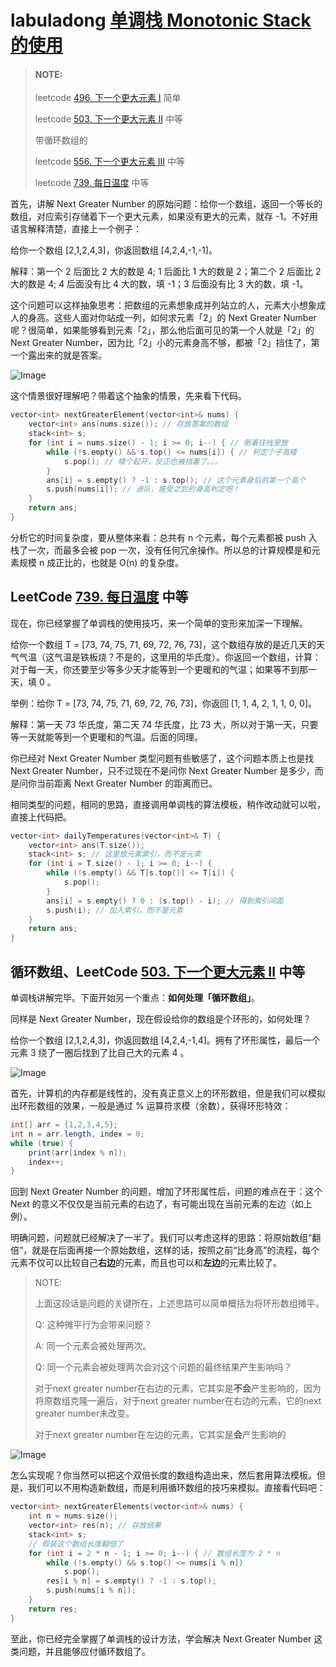 # labuladong [单调栈 Monotonic Stack 的使用](https://mp.weixin.qq.com/s/_b_QzXkL4e0y5241betVSg)



> #### NOTE: 
>
> leetcode [496. 下一个更大元素 I](https://leetcode.cn/problems/next-greater-element-i/) 简单
>
> leetcode [503. 下一个更大元素 II](https://leetcode.cn/problems/next-greater-element-ii/) 中等
>
> 带循环数组的
>
> leetcode [556. 下一个更大元素 III](https://leetcode.cn/problems/next-greater-element-iii/) 中等
>
> leetcode [739. 每日温度](https://leetcode.cn/problems/daily-temperatures/) 中等

首先，讲解 Next Greater Number 的原始问题：给你一个数组，返回一个等长的数组，对应索引存储着下一个更大元素，如果没有更大的元素，就存 -1。不好用语言解释清楚，直接上一个例子：

给你一个数组 [2,1,2,4,3]，你返回数组 [4,2,4,-1,-1]。

解释：第一个 2 后面比 2 大的数是 4; 1 后面比 1 大的数是 2；第二个 2 后面比 2 大的数是 4; 4 后面没有比 4 大的数，填 -1；3 后面没有比 3 大的数，填 -1。

这个问题可以这样抽象思考：把数组的元素想象成并列站立的人，元素大小想象成人的身高。这些人面对你站成一列，如何求元素「2」的 Next Greater Number 呢？很简单，如果能够看到元素「2」，那么他后面可见的第一个人就是「2」的 Next Greater Number，因为比「2」小的元素身高不够，都被「2」挡住了，第一个露出来的就是答案。



![Image](https://mmbiz.qpic.cn/mmbiz_png/map09icNxZ4m0R7ibYasslicsCB3k0kk0BOpGAbwAh1xpoN1LOKvWjjZx3KTxH3TQ08IFdLdSlJlYuLGtJrLBt9Lg/640?wx_fmt=png&tp=webp&wxfrom=5&wx_lazy=1&wx_co=1)



这个情景很好理解吧？带着这个抽象的情景，先来看下代码。



```c++
vector<int> nextGreaterElement(vector<int>& nums) {
    vector<int> ans(nums.size()); // 存放答案的数组
    stack<int> s;
    for (int i = nums.size() - 1; i >= 0; i--) { // 倒着往栈里放
        while (!s.empty() && s.top() <= nums[i]) { // 判定个子高矮
            s.pop(); // 矮个起开，反正也被挡着了。。。
        }
        ans[i] = s.empty() ? -1 : s.top(); // 这个元素身后的第一个高个
        s.push(nums[i]); // 进队，接受之后的身高判定吧！
    }
    return ans;
}
```

分析它的时间复杂度，要从整体来看：总共有 n 个元素，每个元素都被 push 入栈了一次，而最多会被 pop 一次，没有任何冗余操作。所以总的计算规模是和元素规模 n 成正比的，也就是 O(n) 的复杂度。



## LeetCode [739. 每日温度](https://leetcode.cn/problems/daily-temperatures/) 中等

现在，你已经掌握了单调栈的使用技巧，来一个简单的变形来加深一下理解。

给你一个数组 T = [73, 74, 75, 71, 69, 72, 76, 73]，这个数组存放的是近几天的天气气温（这气温是铁板烧？不是的，这里用的华氏度）。你返回一个数组，计算：对于每一天，你还要至少等多少天才能等到一个更暖和的气温；如果等不到那一天，填 0 。

举例：给你 T = [73, 74, 75, 71, 69, 72, 76, 73]，你返回 [1, 1, 4, 2, 1, 1, 0, 0]。

解释：第一天 73 华氏度，第二天 74 华氏度，比 73 大，所以对于第一天，只要等一天就能等到一个更暖和的气温。后面的同理。

你已经对 Next Greater Number 类型问题有些敏感了，这个问题本质上也是找 Next Greater Number，只不过现在不是问你 Next Greater Number 是多少，而是问你当前距离 Next Greater Number 的距离而已。



相同类型的问题，相同的思路，直接调用单调栈的算法模板，稍作改动就可以啦，直接上代码把。



```C++
vector<int> dailyTemperatures(vector<int>& T) {
    vector<int> ans(T.size());
    stack<int> s; // 这里放元素索引，而不是元素
    for (int i = T.size() - 1; i >= 0; i--) {
        while (!s.empty() && T[s.top()] <= T[i]) {
            s.pop();
        }
        ans[i] = s.empty() ? 0 : (s.top() - i); // 得到索引间距
        s.push(i); // 加入索引，而不是元素
    }
    return ans;
}
```

## 循环数组、LeetCode [503. 下一个更大元素 II](https://leetcode.cn/problems/next-greater-element-ii/) 中等

单调栈讲解完毕。下面开始另一个重点：**如何处理「循环数组」**。

同样是 Next Greater Number，现在假设给你的数组是个环形的，如何处理？

给你一个数组 [2,1,2,4,3]，你返回数组 [4,2,4,-1,4]。拥有了环形属性，最后一个元素 3 绕了一圈后找到了比自己大的元素 4 。



![Image](https://mmbiz.qpic.cn/mmbiz_png/map09icNxZ4m0R7ibYasslicsCB3k0kk0BOcjoO1w8DM7Reib59JniaXMSf4TB7KW98Dkq6biawEoiaynMV3LnqY5Iz7Q/640?wx_fmt=png&tp=webp&wxfrom=5&wx_lazy=1&wx_co=1)



首先，计算机的内存都是线性的，没有真正意义上的环形数组，但是我们可以模拟出环形数组的效果，一般是通过 % 运算符求模（余数），获得环形特效：



```Java
int[] arr = {1,2,3,4,5};
int n = arr.length, index = 0;
while (true) {
    print(arr[index % n]);
    index++;
}
```

回到 Next Greater Number 的问题，增加了环形属性后，问题的难点在于：这个 Next 的意义不仅仅是当前元素的右边了，有可能出现在当前元素的左边（如上例）。

明确问题，问题就已经解决了一半了。我们可以考虑这样的思路：将原始数组“翻倍”，就是在后面再接一个原始数组，这样的话，按照之前“比身高”的流程，每个元素不仅可以比较自己**右边**的元素，而且也可以和**左边**的元素比较了。

> NOTE:
>
> 上面这段话是问题的关键所在，上述思路可以简单概括为将环形数组摊平。
>
> Q: 这种摊平行为会带来问题？
>
> A: 同一个元素会被处理两次。
>
> Q: 同一个元素会被处理两次会对这个问题的最终结果产生影响吗？
>
> 对于next greater number在右边的元素，它其实是**不会**产生影响的，因为将原数组克隆一遍后，对于next greater number在右边的元素，它的next greater number未改变。
>
> 对于next greater number在左边的元素，它其实是**会**产生影响的



![Image](https://mmbiz.qpic.cn/mmbiz_png/map09icNxZ4m0R7ibYasslicsCB3k0kk0BOpnkMMbH694fmtpUNgypvZzztIgg9VKmmAQY9DtC9mVO2qnJLJRJBXA/640?wx_fmt=png&tp=webp&wxfrom=5&wx_lazy=1&wx_co=1)



怎么实现呢？你当然可以把这个双倍长度的数组构造出来，然后套用算法模板。但是，我们可以不用构造新数组，而是利用循环数组的技巧来模拟。直接看代码吧：



```c++
vector<int> nextGreaterElements(vector<int>& nums) {
    int n = nums.size();
    vector<int> res(n); // 存放结果
    stack<int> s;
    // 假装这个数组长度翻倍了
    for (int i = 2 * n - 1; i >= 0; i--) { // 数组长度为 2 * n
        while (!s.empty() && s.top() <= nums[i % n])
            s.pop();
        res[i % n] = s.empty() ? -1 : s.top();
        s.push(nums[i % n]);
    }
    return res;
}
```



至此，你已经完全掌握了单调栈的设计方法，学会解决 Next Greater Number 这类问题，并且能够应付循环数组了。
